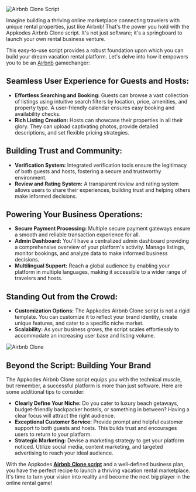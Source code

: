 ![Airbnb Clone Script](https://blogger.googleusercontent.com/img/b/R29vZ2xl/AVvXsEjhrClySpEzX4l81wrFsvAjK9SoGAsk7HvFO1kvzTBNOu9GNhdaahlSVyiF22u85NyXPg1ds8hXfc3S5Rlrn5GSXW0ZumfgucfPpz4OYFm6I35XG_AbWjwm1a_5azhQqKVaO_YxBGM-WY19dqiRdjEQG8Nv9IYw3Y2lzA2ytlujW3a37k8BhZwkQ6Ut4pk/w640-h640/airfinch%201.png)

Imagine building a thriving online marketplace connecting travelers with unique rental properties, just like Airbnb!  That's the power you hold with the Appkodes Airbnb Clone script. It's not just software; it's a springboard to launch your own rental business venture.

This easy-to-use script provides a robust foundation upon which you can build your dream vacation rental platform.  Let's delve into how it empowers you to be an [Airbnb](https://github.com/topics/airbnb-clone) gamechanger:

## Seamless User Experience for Guests and Hosts:

* **Effortless Searching and Booking:** Guests can browse a vast collection of listings using intuitive search filters by location, price, amenities, and property type. A user-friendly calendar ensures easy booking and availability checks.
* **Rich Listing Creation:** Hosts can showcase their properties in all their glory. They can upload captivating photos, provide detailed descriptions, and set flexible pricing strategies.

## Building Trust and Community:

* **Verification System:** Integrated verification tools ensure the legitimacy of both guests and hosts, fostering a secure and trustworthy environment.
* **Review and Rating System:** A transparent review and rating system allows users to share their experiences, building trust and helping others make informed decisions.

## Powering Your Business Operations:

* **Secure Payment Processing:** Multiple secure payment gateways ensure a smooth and reliable transaction experience for all.
* **Admin Dashboard:** You'll have a centralized admin dashboard providing a comprehensive overview of your platform's activity. Manage listings, monitor bookings, and analyze data to make informed business decisions.
* **Multilingual Support:** Reach a global audience by enabling your platform in multiple languages, making it accessible to a wider range of travelers and hosts.

## Standing Out from the Crowd:

* **Customization Options:** The Appkodes Airbnb Clone script is not a rigid template. You can customize it to reflect your brand identity, create unique features, and cater to a specific niche market.
* **Scalability:** As your business grows, the script scales effortlessly to accommodate an increasing user base and listing volume.

![Airbnb Clone](https://i.postimg.cc/j23KGrhy/Airbnb-Clone-1-1.jpg)
## Beyond the Script: Building Your Brand

The Appkodes Airbnb Clone script equips you with the technical muscle, but remember, a successful platform is more than just software. Here are some additional tips to consider:

* **Clearly Define Your Niche:** Do you cater to luxury beach getaways, budget-friendly backpacker hostels, or something in between? Having a clear focus will attract the right audience.
* **Exceptional Customer Service:** Provide prompt and helpful customer support to both guests and hosts. This builds trust and encourages users to return to your platform.
* **Strategic Marketing:** Devise a marketing strategy to get your platform noticed. Utilize social media, content marketing, and targeted advertising to reach your ideal audience.

With the Appkodes **[Airbnb Clone script](https://appkodes.com/airbnb-clone/)** and a well-defined business plan, you have the perfect recipe to launch a thriving vacation rental marketplace.  It's time to turn your vision into reality and become the next big player in the online rental game!
